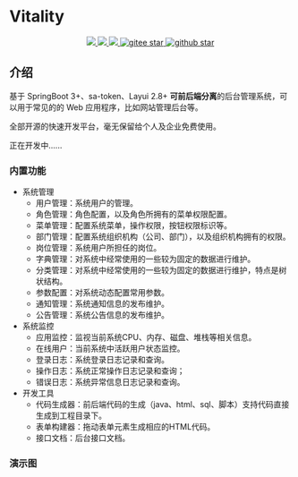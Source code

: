 # Vitality
<p align="center">	
	<a target="_blank" href="https://search.maven.org/search?q=g:%22com.github.mengweijin%22%20AND%20a:%22vitality-parent%22">
		<img src="https://img.shields.io/maven-central/v/com.github.mengweijin/vitality-parent" />
	</a>
	<a target="_blank" href="https://github.com/mengweijin/quickboot/blob/master/LICENSE">
		<img src="https://img.shields.io/badge/license-Apache2.0-blue.svg" />
	</a>
	<a target="_blank" href="https://www.oracle.com/technetwork/java/javase/downloads/index.html">
		<img src="https://img.shields.io/badge/JDK-17-green.svg" />
	</a>
	<a target="_blank" href="https://gitee.com/mengweijin/vitality/stargazers">
		<img src="https://gitee.com/mengweijin/vitality/badge/star.svg?theme=dark" alt='gitee star'/>
	</a>
	<a target="_blank" href='https://github.com/mengweijin/vitality'>
		<img src="https://img.shields.io/github/stars/mengweijin/vitality.svg?style=social" alt="github star"/>
	</a>
</p>

## 介绍
基于 SpringBoot 3+、sa-token、Layui 2.8+ **可前后端分离**的后台管理系统，可以用于常见的的 Web 应用程序，比如网站管理后台等。

全部开源的快速开发平台，毫无保留给个人及企业免费使用。

正在开发中......

### 内置功能
- 系统管理
  - 用户管理：系统用户的管理。
  - 角色管理：角色配置，以及角色所拥有的菜单权限配置。
  - 菜单管理：配置系统菜单，操作权限，按钮权限标识等。
  - 部门管理：配置系统组织机构（公司、部门），以及组织机构拥有的权限。
  - 岗位管理：系统用户所担任的岗位。
  - 字典管理：对系统中经常使用的一些较为固定的数据进行维护。
  - 分类管理：对系统中经常使用的一些较为固定的数据进行维护，特点是树状结构。
  - 参数配置：对系统动态配置常用参数。
  - 通知管理：系统通知信息的发布维护。
  - 公告管理：系统公告信息的发布维护。
- 系统监控 
  - 应用监控：监视当前系统CPU、内存、磁盘、堆栈等相关信息。
  - 在线用户：当前系统中活跃用户状态监控。
  - 登录日志：系统登录日志记录和查询。
  - 操作日志：系统正常操作日志记录和查询；
  - 错误日志：系统异常信息日志记录和查询。
- 开发工具
  - 代码生成器：前后端代码的生成（java、html、sql、脚本）支持代码直接生成到工程目录下。
  - 表单构建器：拖动表单元素生成相应的HTML代码。
  - 接口文档：后台接口文档。

### 演示图
